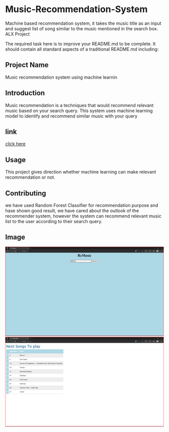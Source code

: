 # Music-Recommendation-System
Machine based recommendation system, it takes the music title as an input and suggest list of song similar to the music mentioned in the search box.
ALX Project

The required task here is to improve your README.md to be complete. It should contain all standard aspects of a traditional README.md including:

## Project Name 
Music recommendation system using machine learnin
## Introduction
Music recommendation is a techniques that would recommend relevant music based on your search query. This system uses machine learning model to identify and recommend similar music with your query
## link
<a href="https://medium.com/@fitse_fani"> click here</a>
## Usage
This project gives direction whether machine learning can make relevant recommendation or not.

## Contributing
we have used Random Forest Classifier for recommendation purpose and hase shown good result, we have cared about the outlook of the recommender system, however the system can recommend relevant music list  to the user according to their search query.

## Image
<img src="static/home page.png" alt="loading"/>
<img src="static/rec page.png" alt="loading"/>
